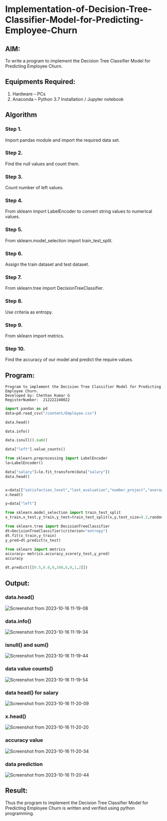# Implementation-of-Decision-Tree-Classifier-Model-for-Predicting-Employee-Churn

## AIM:
To write a program to implement the Decision Tree Classifier Model for Predicting Employee Churn.

## Equipments Required:
1. Hardware – PCs
2. Anaconda – Python 3.7 Installation / Jupyter notebook

## Algorithm

### Step 1.
Import pandas module and import the required data set.

### Step 2.
Find the null values and count them.

### Step 3.
Count number of left values.

### Step 4.
From sklearn import LabelEncoder to convert string values to numerical values.

### Step 5.
From sklearn.model_selection import train_test_split.

### Step 6.
Assign the train dataset and test dataset.

### Step 7.
From sklearn.tree import DecisionTreeClassifier.

### Step 8.
Use criteria as entropy.

### Step 9.
From sklearn import metrics. 

### Step 10.
Find the accuracy of our model and predict the require values.

## Program:
```
Program to implement the Decision Tree Classifier Model for Predicting Employee Churn.
Developed by: Chethan Kumar G
RegisterNumber:  212222240022
```
```python
import pandas as pd
data=pd.read_csv("/content/Employee.csv")

data.head()

data.info()

data.isnull().sum()

data["left"].value_counts()

from sklearn.preprocessing import LabelEncoder
le=LabelEncoder()

data["salary"]=le.fit_transform(data["salary"])
data.head()


x=data[["satisfaction_level","last_evaluation","number_project","average_montly_hours","time_spend_company","Work_accident","promotion_last_5years","salary"]]
x.head()

y=data["left"]

from sklearn.model_selection import train_test_split
x_train,x_test,y_train,y_test=train_test_split(x,y,test_size=0.2,random_state=100)

from sklearn.tree import DecisionTreeClassifier
dt=DecisionTreeClassifier(criterion="entropy")
dt.fit(x_train,y_train)
y_pred=dt.predict(x_test)

from sklearn import metrics
accuracy= metrics.accuracy_score(y_test,y_pred)
accuracy

dt.predict([[0.5,0.8,9,260,6,0,1,2]])
```
## Output:

### data.head()
![Screenshot from 2023-10-16 11-19-08](https://github.com/Gchethankumar/Implementation-of-Decision-Tree-Classifier-Model-for-Predicting-Employee-Churn/assets/118348224/48655bcb-9d9e-4b1e-b3fc-e010e41d871d)


### data.info()
![Screenshot from 2023-10-16 11-19-34](https://github.com/Gchethankumar/Implementation-of-Decision-Tree-Classifier-Model-for-Predicting-Employee-Churn/assets/118348224/11f09b30-13ab-4ab1-80ef-aa64ecd564f3)


### isnull() and sum()
![Screenshot from 2023-10-16 11-19-44](https://github.com/Gchethankumar/Implementation-of-Decision-Tree-Classifier-Model-for-Predicting-Employee-Churn/assets/118348224/2d6df42f-8ffb-4ff2-97cd-4c4f617bedee)


### data value counts()
![Screenshot from 2023-10-16 11-19-54](https://github.com/Gchethankumar/Implementation-of-Decision-Tree-Classifier-Model-for-Predicting-Employee-Churn/assets/118348224/756bd98e-eb24-418e-852a-eaf9bd001349)


### data head() for salary
![Screenshot from 2023-10-16 11-20-09](https://github.com/Gchethankumar/Implementation-of-Decision-Tree-Classifier-Model-for-Predicting-Employee-Churn/assets/118348224/301a39b0-d524-4fa0-8463-cfbe651367eb)


### x.head()
![Screenshot from 2023-10-16 11-20-20](https://github.com/Gchethankumar/Implementation-of-Decision-Tree-Classifier-Model-for-Predicting-Employee-Churn/assets/118348224/9f5db096-b94e-4c13-aaac-6283409b5622)


### accuracy value
![Screenshot from 2023-10-16 11-20-34](https://github.com/Gchethankumar/Implementation-of-Decision-Tree-Classifier-Model-for-Predicting-Employee-Churn/assets/118348224/0b2c0de5-81a6-4dd6-9ed4-ce52f1629d3d)


### data prediction
![Screenshot from 2023-10-16 11-20-44](https://github.com/Gchethankumar/Implementation-of-Decision-Tree-Classifier-Model-for-Predicting-Employee-Churn/assets/118348224/577d873a-32dc-488a-b94a-bd0ca4513346)


## Result:
Thus the program to implement the  Decision Tree Classifier Model for Predicting Employee Churn is written and verified using python programming.
